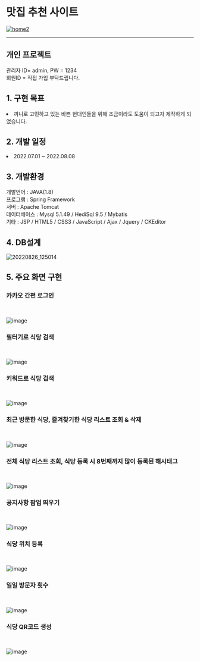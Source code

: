 # 맛집 추천 사이트
<a href="http://49.142.157.251:9090/javagreenS_pjp/">![home2](https://user-images.githubusercontent.com/102267949/186811128-3f4c9749-b151-4ecc-83c4-ef1e3e728c7b.jpg)</a>
<hr/>
<h2>개인 프로젝트</h2>
  관리자 ID= admin, PW = 1234 <br/>
  회원ID = 직접 가입 부탁드립니다.
  
<h2>1. 구현 목표 </h2>
  <li>끼니로 고민하고 있는 바쁜 현대인들을 위해 조금이라도 도움이 되고자 제작하게 되었습니다.</li>

<h2>2. 개발 일정 </h2>
  <li>2022.07.01 ~ 2022.08.08</li>
  
<h2>3. 개발환경</h2>
개발언어 : JAVA(1.8) <br/> 
프로그램 : Spring Framework <br/>
서버 :  Apache Tomcat <br/>
데이터베이스 : Mysql 5.1.49 / HediSql 9.5 / Mybatis <br/>
기타 : JSP / HTML5 / CSS3 / JavaScript / Ajax / Jquery / CKEditor <br/>

<h2>4. DB설계</h2>

![20220826_125014](https://user-images.githubusercontent.com/102267949/186813692-831a0e65-515c-4ae1-89f5-de2b37d02421.jpg)

<h2>5. 주요 화면 구현</h2>

<h3>카카오 간편 로그인</h3><br/>

![image](https://user-images.githubusercontent.com/102267949/186833112-c5b1b14b-4f4d-4004-862a-bf08a786018a.png)

<h3>필터기로 식당 검색</h3><br/>

![image](https://user-images.githubusercontent.com/102267949/186831751-7d53a8f6-7ee1-4c35-bcf2-79d39fccb524.png)

<h3>키워드로 식당 검색</h3><br/>

![image](https://user-images.githubusercontent.com/102267949/186831845-c7bea23f-f87d-440f-a58f-cf9bee8c805a.png)

<h3>최근 방문한 식당, 즐겨찾기한 식당 리스트 조회 & 삭제</h3><br/>

![image](https://user-images.githubusercontent.com/102267949/186832031-21c78f4b-5f45-4892-a226-1c468c6d91e7.png)

<h3>전체 식당 리스트 조회, 식당 등록 시 8번째까지 많이 등록된 해시태그</h3><br/>

![image](https://user-images.githubusercontent.com/102267949/186832150-f22364ff-329b-48ad-af84-1e00d9acfbb1.png)

<h3>공지사항 팝업 띄우기</h3><br/>

![image](https://user-images.githubusercontent.com/102267949/186832505-f223ca34-b85a-42df-8e3d-0f62bb5e0199.png)

<h3>식당 위치 등록</h3><br/>

![image](https://user-images.githubusercontent.com/102267949/186832567-69c36ef7-9d95-4b4d-b753-924e134a2638.png)

<h3>일일 방문자 횟수</h3><br/>

![image](https://user-images.githubusercontent.com/102267949/186832654-6e68e561-50bd-4f6c-9a33-a1b7026c4c2f.png)

<h3>식당 QR코드 생성</h3><br/>

![image](https://user-images.githubusercontent.com/102267949/186832671-9d66a3c5-4d12-4381-a78c-6af0d446dd95.png)
